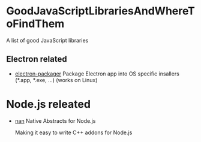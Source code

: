 # GoodJavaScriptLibrariesAndWhereToFindThem
A list of good JavaScript libraries

## Electron related
* [electron-packager](https://github.com/electron-userland/electron-packager)
  Package Electron app into OS specific insallers (*.app, *.exe, ...)
  (works on Linux)


# Node.js releated
* [nan](https://github.com/nodejs/nan)
  Native Abstracts for Node.js
  
  Making it easy to write C++ addons for Node.js

